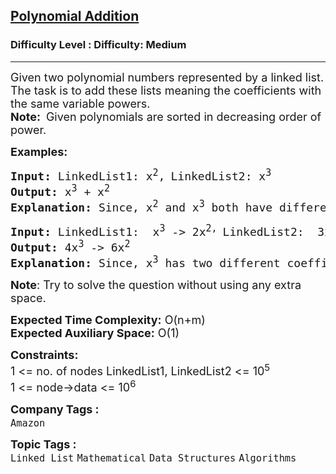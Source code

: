 <h2><a href="https://www.geeksforgeeks.org/problems/polynomial-addition/1?page=1&category=Linked%20List&difficulty=Medium&status=unsolved,attempted&sortBy=accuracy">Polynomial Addition</a></h2><h3>Difficulty Level : Difficulty: Medium</h3><hr><div class="problems_problem_content__Xm_eO"><p><span style="font-size: 18px;">Given two polynomial numbers represented by a linked list. The task is to add these lists meaning the coefficients with the same variable powers.<br><strong>Note:</strong>&nbsp;</span>&nbsp;<span style="font-size: 18px;">G</span><span style="font-size: 18px;">iven polynomials are sorted in decreasing order of power.</span></p>
<p><span style="font-size: 18px;"><strong>Examples:</strong></span></p>
<pre><span style="font-size: 18px;"><strong>Input: </strong>LinkedList1: x<sup>2</sup>,<sup> </sup>LinkedList2: x<sup>3</sup>
<strong>Output: </strong>x<sup>3</sup> + x<sup>2</sup>
<strong>Explanation: </strong>Since, x<sup>2</sup> and x<sup>3</sup> both have different powers as 2 and 3. So, their coefficient can't be added up.</span>
</pre>
<pre><span style="font-size: 18px;"><strong>Input: </strong>LinkedList1:  x<sup>3</sup> -&gt; 2x<sup>2, </sup>LinkedList2:  3x<sup>3</sup> -&gt; 4x<sup>2</sup>
<strong>Output: </strong>4x<sup>3</sup> -&gt; 6x<sup>2</sup>
<strong>Explanation: </strong>Since, x<sup>3</sup> has two different coefficients as 3 and 1. Adding them up will lead to 4x<sup>3</sup>. Also, x<sup>2</sup> has two coefficients as 4 and 2. So, adding them up will give 6x<sup>2</sup>.</span></pre>
<p><span style="font-size: 18px;"><strong>Note</strong>: Try to solve the question without using any extra space.</span></p>
<p><span style="font-size: 18px;"><strong>Expected Time Complexity:</strong> O(n+m)<br><strong>Expected Auxiliary Space:</strong>&nbsp;O(1)</span></p>
<p><span style="font-size: 18px;"><strong>Constraints:</strong><br>1 &lt;= no. of nodes LinkedList1, LinkedList2 &lt;= 10<sup>5</sup><br>1 &lt;= node-&gt;data &lt;= 10<sup>6</sup></span></p></div><p><span style=font-size:18px><strong>Company Tags : </strong><br><code>Amazon</code>&nbsp;<br><p><span style=font-size:18px><strong>Topic Tags : </strong><br><code>Linked List</code>&nbsp;<code>Mathematical</code>&nbsp;<code>Data Structures</code>&nbsp;<code>Algorithms</code>&nbsp;